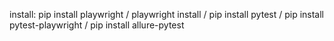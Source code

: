 install:
pip install playwright /
playwright install /
pip install pytest /
pip install pytest-playwright /
pip install allure-pytest
